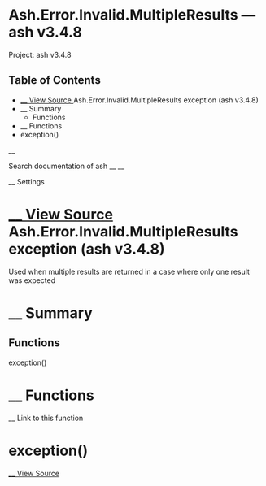# Ash.Error.Invalid.MultipleResults — ash v3.4.8

Project: ash v3.4.8

## Table of Contents

- [ __ View Source ](external_link) Ash.Error.Invalid.MultipleResults exception (ash v3.4.8)
- __ Summary
  - Functions
- __ Functions
- exception()

__

Search documentation of ash __ __

__ Settings

#  [ __ View Source ](external_link) Ash.Error.Invalid.MultipleResults exception (ash v3.4.8)

Used when multiple results are returned in a case where only one result was expected

#  __ Summary

##  Functions

exception()

#  __ Functions

__ Link to this function

# exception()

[ __ View Source ](external_link)
